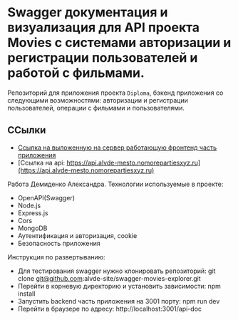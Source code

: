 # Swagger документация и визуализация для API проекта Movies с системами авторизации и регистрации пользователей и работой с фильмами.
Репозиторий для приложения проекта `Diploma`, бэкенд приложения со следующими возможностями: авторизации и регистрации пользователей, операции с фильмами и пользователями.

## ССылки
* [Ссылка на выложенную на сервер работающую фронтенд часть приложения](https://alvde-mesto.nomoredomains.sbs/)
* [Ссылка на api: https://api.alvde-mesto.nomorepartiesxyz.ru](https://api.alvde-mesto.nomorepartiesxyz.ru)

Работа Демиденко Александра.
Технологии используемые в проекте:
* OpenAPI(Swagger)
* Node.js
* Express.js
* Cors
* MongoDB
* Аутентификация и авторизация, cookie
* Безопасность приложения

Инструкция по развертыванию:
* Для тестирования swagger нужно клонировать репозиторий: git clone git@github.com:alvde-site/swagger-movies-explorer.git
* Перейти в корневую директорию и установить зависимости: npm install
* Запустить backend часть приложения на 3001 порту: npm run dev
* Перейти в браузере по адресу: http://localhost:3001/api-doc
